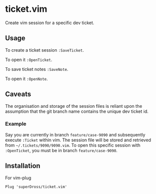 # ticket.vim

Create vim session for a specific dev ticket.

## Usage

To create a ticket session `:SaveTicket`.

To open it `:OpenTicket`.

To save ticket notes `:SaveNote`.

To open it `:OpenNote`.

## Caveats

The organisation and storage of the session files is reliant upon the assumption that the git branch name contains the unique dev ticket id.

### Example

Say you are currently in branch `feature/case-9090` and subsequently execute `:Ticket` within vim. The session file will be stored and retrieved from `~/.tickets/9090/9090.vim`. To open this specific session with `:OpenTicket`, you must be in branch `feature/case-9090`.

## Installation
For vim-plug
```vim
Plug 'superDross/ticket.vim'
```
